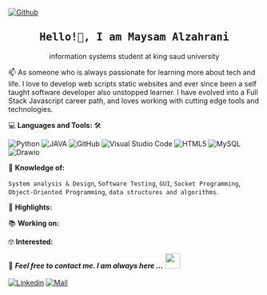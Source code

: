 

[![Github](https://img.shields.io/github/followers/Maysamz?label=Follow%20Me&style=social)](https://github.com/maysamz)
<br>

<h2 align='center'><samp><strong>Hello!👋, I am Maysam Alzahrani  </strong></samp></h2>


<p align='center'> information systems student at king saud university </p>

<p align='left'> 📫 As someone who is always passionate for learning more about tech and life. I love to develop web scripts static websites and ever since been a self taught software developer also unstopped learner. I have evolved into a Full Stack Javascript career path, and loves working with cutting edge tools and technologies.</p>


💻 **Languages and Tools:** 🛠️<br>

![Python](https://img.shields.io/badge/-Python-000000?style=flat&logo=Python&labelColor=ffffff)
![JAVA](https://img.shields.io/badge/-JAVA-000000?style=flat&logo=JAVA&labelColor=ffffff)
![GitHub](https://img.shields.io/badge/-GitHub-000000?style=flat&logo=github&logoColor=000000&labelColor=ffffff)
![Visual Studio Code](https://img.shields.io/badge/-VSCode-000000?style=flat&logo=visual-studio-code&labelColor=007ACC)
![HTML5](https://img.shields.io/badge/-HTML5-000000?style=flat&logo=html5&logoColor=ffffff&labelColor=E34F26)
![MySQL](https://img.shields.io/badge/-MySQL-000000?style=flat&logo=mysql&labelColor=ffffff)
![Drawio](https://img.shields.io/badge/-Drawio-000000?style=flat&logo=Drawio&labelColor=ffffff)

🧐 **Knowledge of:** <br>

`System analysis & Design`, `Software Testing`, `GUI`, `Socket Programming`, `Object-Oriented Programming`, `data structures and algorithms`.


🚩 **Highlights:** <br>


📚 **Working on:** <br>



🤓 **Interested:** <br>





📝 ***Feel free to contact me. I am always here ...*** <img src="https://media.giphy.com/media/WUlplcMpOCEmTGBtBW/giphy.gif" width="30">  
<br>
[![Linkedin](https://img.shields.io/badge/LinkedIn-Maysam-blue?logo=Linkedin&logoColor=blue&labelColor=black)](https://www.linkedin.com/in/maysam-a-16a0a1214?lipi=urn%3Ali%3Apage%3Ad_flagship3_profile_view_base_contact_details%3Bx6di7RrJS%2FWNXYnDQ4Tr%2Bg%3D%3D)
[![Mail](https://img.shields.io/badge/outlook-MaysamAlz@outllok.com-blue?logo=Gmail&logoColor=blue&labelColor=black)](mailto:MaysamAlz@outlook.com)
<br>
